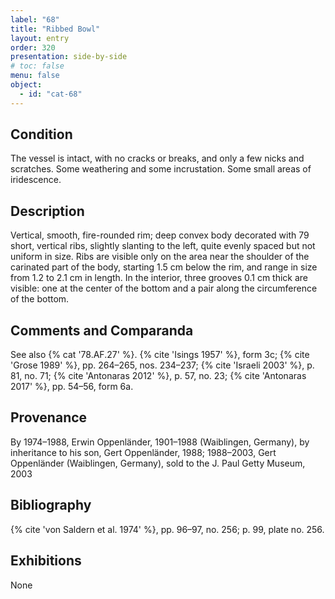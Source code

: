 ```yaml
---
label: "68"
title: "Ribbed Bowl"
layout: entry
order: 320
presentation: side-by-side
# toc: false
menu: false
object:
  - id: "cat-68"
---
```


## Condition

The vessel is intact, with no cracks or breaks, and only a few nicks and scratches. Some weathering and some incrustation. Some small areas of iridescence. 

## Description

Vertical, smooth, fire-rounded rim; deep convex body decorated with 79 short, vertical ribs, slightly slanting to the left, quite evenly spaced but not uniform in size. Ribs are visible only on the area near the shoulder of the carinated part of the body, starting 1.5 cm below the rim, and range in size from 1.2 to 2.1 cm in length. In the interior, three grooves 0.1 cm thick are visible: one at the center of the bottom and a pair along the circumference of the bottom.

## Comments and Comparanda

See also {% cat '78.AF.27' %}. {% cite 'Isings 1957' %}, form 3c; {% cite 'Grose 1989' %}, pp. 264–265, nos. 234–237; {% cite 'Israeli 2003' %}, p. 81, no. 71; {% cite 'Antonaras 2012' %}, p. 57, no. 23; {% cite 'Antonaras 2017' %}, pp. 54–56, form 6a.

## Provenance

By 1974–1988, Erwin Oppenländer, 1901–1988 (Waiblingen, Germany), by inheritance to his son, Gert Oppenländer, 1988; 1988–2003, Gert Oppenländer (Waiblingen, Germany), sold to the J. Paul Getty Museum, 2003

## Bibliography

{% cite 'von Saldern et al. 1974' %}, pp. 96–97, no. 256; p. 99, plate no. 256.

## Exhibitions

None